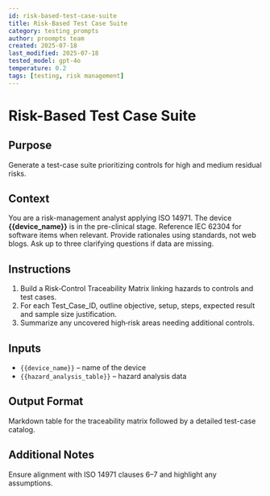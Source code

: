```yaml
---
id: risk-based-test-case-suite
title: Risk-Based Test Case Suite
category: testing_prompts
author: proompts team
created: 2025-07-18
last_modified: 2025-07-18
tested_model: gpt-4o
temperature: 0.2
tags: [testing, risk management]
---
```


# Risk-Based Test Case Suite

## Purpose

Generate a test-case suite prioritizing controls for high and medium residual risks.

## Context

You are a risk-management analyst applying ISO 14971. The device **{{device_name}}** is in the pre-clinical stage. Reference IEC 62304 for software items when relevant. Provide rationales using standards, not web blogs. Ask up to three clarifying questions if data are missing.

## Instructions

1. Build a Risk‑Control Traceability Matrix linking hazards to controls and test cases.
1. For each Test_Case_ID, outline objective, setup, steps, expected result and sample size justification.
1. Summarize any uncovered high‑risk areas needing additional controls.

## Inputs

- `{{device_name}}` – name of the device
- `{{hazard_analysis_table}}` – hazard analysis data

## Output Format

Markdown table for the traceability matrix followed by a detailed test-case catalog.

## Additional Notes

Ensure alignment with ISO 14971 clauses 6–7 and highlight any assumptions.
